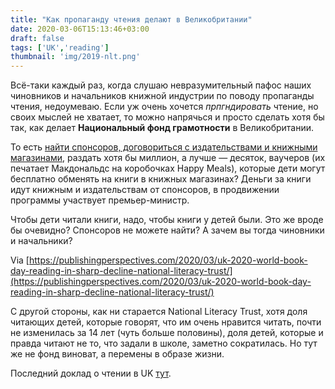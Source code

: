 ```yaml
---
title: "Как пропаганду чтения делают в Великобритании"
date: 2020-03-06T15:13:46+03:00
draft: false
tags: ['UK','reading']
thumbnail: 'img/2019-nlt.png'
---
```


Всё-таки каждый раз, когда слушаю невразумительный пафос наших чиновников и начальников книжной индустрии по поводу пропаганды чтения, недоумеваю. Если уж очень хочется *прпгндировать* чтение, но своих мыслей не хватает, то можно напрячься и просто сделать хотя бы так, как делает **Национальный фонд грамотности** в Великобритании. 

То есть [найти спонсоров, договориться с издательствами и книжными магазинами](https://www.worldbookday.com/about-us/who-we-work-with/), раздать хотя бы миллион, а лучше — десяток, ваучеров (их печатает Макдональдс на коробочках Happy Meals), которые дети могут бесплатно обменять на книги в книжных магазинах? Деньги за книги идут книжным и издательствам от спонсоров, в продвижении программы участвует премьер-министр.

Чтобы дети читали книги, надо, чтобы книги у детей были. Это же вроде бы очевидно? Спонсоров не можете найти? А зачем вы тогда чиновники и начальники?

Via [https://publishingperspectives.com/2020/03/uk-2020-world-book-day-reading-in-sharp-decline-national-literacy-trust/](https://publishingperspectives.com/2020/03/uk-2020-world-book-day-reading-in-sharp-decline-national-literacy-trust/)

С другой стороны, как ни старается National Literacy Trust, хотя доля читающих детей, которые говорят, что им очень нравится читать, почти не изменилась за 14 лет (чуть больше половины), доля детей, которые и правда читают не то, что задали в школе, заметно сократилась. Но тут же не фонд виноват, а перемены в образе жизни.

Последний доклад о чтении в UK [тут](https://cdn.literacytrust.org.uk/media/documents/Reading_trends_in_2019_-_Final.pdf).